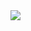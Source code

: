 <div style="display: inline_block">
 <img src="https://cdn.jsdelivr.net/gh/devicons/devicon/icons/java/java-original-wordmark.svg" />
</div>
